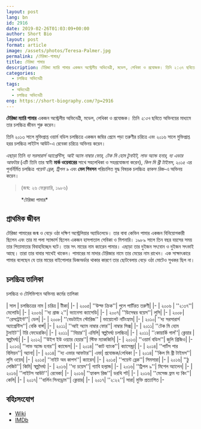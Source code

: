 ```yaml
---
layout: post
lang: bn
id: 2916
date: 2019-02-26T01:03:09+00:00
author: Short Bio
layout: post
format: article
image: /assets/photos/Teresa-Palmer.jpg
permalink: /টেরিজা-পামার/
title: টেরিজা পামার
description: টেরিজা ম্যারি পামার একজন অস্ট্রেলীয় অভিনেত্রী, মডেল, লেখিকা ও প্রযোজক। তিনি ২:৩৭ ছবিতে অভিনয়ের মাধ্যমে তার চলচ্চিত্র জীবন শুরু করেন।
categories:
  - চলচ্চিত্র অভিনেত্রী
tags:
  - অভিনেত্রী
  - চলচ্চিত্র অভিনেত্রী
eng: https://short-biography.com/?p=2916
---
```


__টেরিজা ম্যারি পামার__ একজন অস্ট্রেলীয় অভিনেত্রী, মডেল, লেখিকা ও প্রযোজক। তিনি _২:৩৭_ ছবিতে অভিনয়ের মাধ্যমে তার চলচ্চিত্র জীবন শুরু করেন। 

তিনি ২০১৩ সালে মুক্তিপ্রাপ্ত ওয়ার্ম বডিস চলচ্চিত্রে একজন জম্বির প্রেমে পড়া তরুণীর চরিত্রে এবং ২০১৬ সালে মুক্তিপ্রাপ্ত হরর চলচ্চিত্র লাইটস আউট‌-এ রেবেকা চরিত্রে অভিনয় করেন। 

এছাড়া তিনি _দ্য সরসারার্স অ্যাপ্রেন্টিস, আই অ্যাম নাম্বার ফোর, টেক মি হোম টুনাইট, লাভ অ্যান্ড হনার, দ্য এভার আফটার_ (এটি তিনি তার স্বামী __মার্ক ওয়েবারের__ সাথে সহলেখিকা ও সহপ্রযোজনা করেন), _কিল মি থ্রী টাইমস_, ২০১৫ এর পুনর্নির্মিত চলচ্চিত্র _পয়েন্ট ব্রেক, ট্রিপল ৯_ এবং __মেল গিবসন__ পরিচালিত যুদ্ধ বিষয়ক চলচ্চিত্র _হ্যাকস রিজ_-এ অভিনয় করেন।

> (জন্ম: ২৬ ফেব্রুয়ারি, ১৯৮৬)

<figure>
<amp-img src="https://short-biography.com/wp-content/uploads/teresa-palmer/Teresa-Palmer.jpg" alt="টেরিজা পামার" width="600" height="450" layout="responsive">
</amp-img>
<figcaption>*টেরিজা পামার* 
</figcaption>
</figure>

## প্রাথমিক জীবন
টেরিজা পামারের জন্ম ও বেড়ে ওঠা দক্ষিণ অস্ট্রেলিয়ার অ্যাডিলেডে। তার বাবা কেভিন পামার একজন বিনিয়োগকারী ছিলেন এবং তার মা পলা স্যান্ডার্স ছিলেন একজন হাসপাতাল সেবিকা ও মিশনারি। ১৯৮৯ সালে তিন বছর বয়সের সময় তার পিতামাতার বিবাহবিচ্ছেদ ঘটে। তার সৎ মায়ের নাম ক্যারেন পামার। এছাড়া তার দুইজন সৎবোন ও দুইজন সৎভাই আছে। তারা তার বাবার সাথেই থাকেন। পামারের মা মাদার টেরিজার নামে তার মেয়ের নাম রাখেন। এক সাক্ষাৎকারে পামার বলেছেন যে তার মায়ের বাইপোলার ডিজঅর্ডার থাকার কারণে তার ছোটবেলায় বেড়ে ওঠা মোটেও সুখকর ছিল না।

## চলচ্চিত্র তালিকা
চলচ্চিত্র ও টেলিভিশনে অভিনয় কর্মের তালিকা


| সাল  | চলচ্চিত্রের নাম | চরিত্র | টীকা|
|-
| ২০০৫| ''উল্ফ ক্রিক''| পুলে পার্টিরত তরুণী| 
|-
| ২০০৬ | ''২:৩৭''| মেলোডি| 
|-
| ২০০৬| ''দ্য গ্রাজ ২''| ভ্যানেসা ক্যাসেডি| 
|-
| ২০০৭| ''ডিসেম্বর বয়েস''| লুসি| 
|-
| ২০০৮| ''রেসট্রেইন্ট''| ডেল| 
|-
| ২০০৮| ''বেডটাইম স্টোরিজ'' | ভায়োলেট নটিংহ্যাম| 
|-
| ২০১০| ''দ্য সরসারার্স অ্যাপ্রেন্টিস''| বেকি বার্ন্স| 
|-
| ২০১১| ''আই অ্যাম নাম্বার ফোর''| নাম্বার সিক্স| 
|-
| ২০১১| ''টেক মি হোম টুনাইট''| টরি ফেডেরকিং| 
|-
| ২০১১| ''বিয়ার''| এমিলি| স্বল্পদৈর্ঘ্য চলচ্চিত্র|
|-
| ২০১১| ''কোয়ার্কি গার্ল''| ক্লেয়ার | স্বল্পদৈর্ঘ্য|
|-
| ২০১২| ''উইশ ইউ ওয়্যার হেয়ার''| স্টিফ ম্যাককিনি| 
|-
| ২০১৩| ''ওয়ার্ম বডিস''| জুলি গ্রিজিও| 
|-
| ২০১৩| ''লাভ অ্যান্ড হনার''| ক্যান্ডেস|
|- 
| ২০১৪| ''কাট ব্যাংক''| ক্যাসেন্ড্রা| 
|-
| ২০১৪| ''পার্টস পার বিলিয়ন''| অ্যানা| 
|-
| ২০১৪| ''দ্য এভার আফটার''| এভা| প্রযোজক/লেখিকা
|-
| ২০১৪| ''কিল মি থ্রী টাইমস''| লুসি ওয়েব| 
|-
| ২০১৫| ''নাইট অব কাপস''| ক্যারেন| 
|-
| ২০১৫| ''পয়েন্ট ব্রেক''| সিমসারা| 
|-
| ২০১৬| ''ঠু লেজিট''| কিমি| স্বল্পদৈর্ঘ্য
|-
| ২০১৬| ''দ্য চয়েস''| গ্যাবি হল্যান্ড|
|-
| ২০১৬| ''ট্রিপল ৯''| মিশেল অ্যালেন| 
|-
| ২০১৬| ''লাইটস আউট''| রেবেকা|
|-
| ২০১৬| ''হ্যাকস রিজ''| ডরথি শট| 
|-
| ২০১৬| ''মেসেজ ফ্রম দ্য কিং''| কেলি| 
|-
| ২০১৭| ''বার্লিন সিনড্রোম''| ক্লেয়ার| 
|-
| ২০১৭| ''২:২২''| সারা| মুক্তি প্রত্যাশিত
|-

## বহিঃসংযোগ
* [Wiki][wiki-link] 
* [IMDb][imdb-link]

[wiki-link]: https://en.wikipedia.org/wiki/Teresa_Palmer
[imdb-link]: http://www.imdb.com/name/nm1954240/
